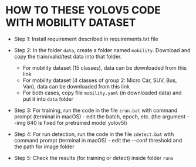# HOW TO THESE YOLOV5 CODE WITH MOBILITY DATASET

+ Step 1: Install requirement described in requirements.txt file

+ Step 2: In the folder `data`, create a folder named `mobility`. Download and copy the train/valid/test data into that folder.
  + For mobility dataset (15 classes), data can be downloaded from this link
  + For mobility dataset (4 classes of group 2: Micro Car, SUV, Bus, Van), data can be downloaded from this link
  + For both cases, copy file `mobility.yaml` (in downloaded data) and put it into `data` folder

+ Step 3: For training, run the code in the file `zrun.bat` with command prompt (terminal in macOS) - edit the batch, epoch, etc. (the argument --img 640 is fixed for pretrained model yolov5l)

+ Step 4: For run detection, run the code in the file `zdetect.bat` with command prompt (terminal in macOS) - edit the --conf threshold and the path for image folder
  
+ Step 5: Check the results (for training or detect) inside folder `runs`